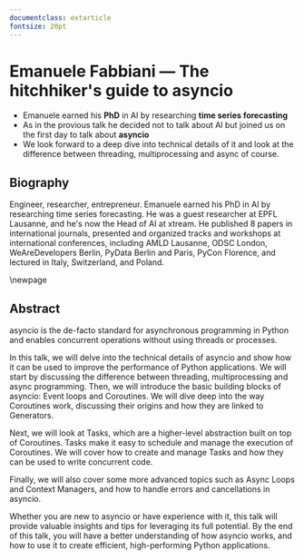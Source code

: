 ```yaml
---
documentclass: extarticle
fontsize: 20pt
---
```


# Emanuele Fabbiani — The hitchhiker's guide to asyncio

 * Emanuele earned his **PhD** in AI by researching **time series forecasting**
 * As in the provious talk he decided not to talk about AI but joined us on the
   first day to talk about **asyncio**
 * We look forward to a deep dive into technical details of it and look at the
   difference between threading, multiprocessing and async of course.

## Biography

Engineer, researcher, entrepreneur. Emanuele earned his PhD in AI by researching time series forecasting. He was a guest researcher at EPFL Lausanne, and he's now the Head of AI at xtream. He published 8 papers in international journals, presented and organized tracks and workshops at international conferences, including AMLD Lausanne, ODSC London, WeAreDevelopers Berlin, PyData Berlin and Paris, PyCon Florence, and lectured in Italy, Switzerland, and Poland.

\newpage

## Abstract

asyncio is the de-facto standard for asynchronous programming in Python and enables concurrent operations without using threads or processes.

In this talk, we will delve into the technical details of asyncio and show how it can be used to improve the performance of Python applications. We will start by discussing the difference between threading, multiprocessing and async programming. Then, we will introduce the basic building blocks of asyncio: Event loops and Coroutines. We will dive deep into the way Coroutines work, discussing their origins and how they are linked to Generators.

Next, we will look at Tasks, which are a higher-level abstraction built on top of Coroutines. Tasks make it easy to schedule and manage the execution of Coroutines. We will cover how to create and manage Tasks and how they can be used to write concurrent code.

Finally, we will also cover some more advanced topics such as Async Loops and Context Managers, and how to handle errors and cancellations in asyncio. 

Whether you are new to asyncio or have experience with it, this talk will provide valuable insights and tips for leveraging its full potential. By the end of this talk, you will have a better understanding of how asyncio works, and how to use it to create efficient, high-performing Python applications.
